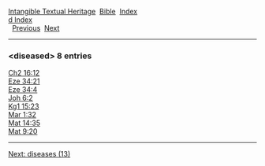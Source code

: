 [Intangible Textual Heritage](../../index)  [Bible](../index) 
[Index](index)   
[d Index](_d_)  
  [Previous](c03210)  [Next](c03212) 

------------------------------------------------------------------------

### &lt;diseased&gt; 8 entries

[Ch2 16:12](../kjv/ch2016.htm#012)  
[Eze 34:21](../kjv/eze034.htm#021)  
[Eze 34:4](../kjv/eze034.htm#004)  
[Joh 6:2](../kjv/joh006.htm#002)  
[Kg1 15:23](../kjv/kg1015.htm#023)  
[Mar 1:32](../kjv/mar001.htm#032)  
[Mat 14:35](../kjv/mat014.htm#035)  
[Mat 9:20](../kjv/mat009.htm#020)  

------------------------------------------------------------------------

[Next: diseases (13)](c03212)
